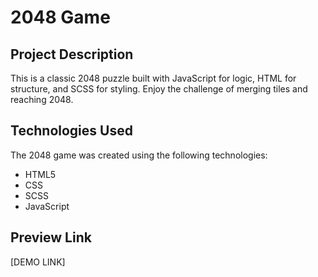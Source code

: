 # 2048 Game

## Project Description
This is a classic 2048 puzzle built with JavaScript for logic, HTML for structure, and SCSS for styling. Enjoy the challenge of merging tiles and reaching 2048.

## Technologies Used
The 2048 game was created using the following technologies:
- HTML5
- CSS
- SCSS
- JavaScript

## Preview Link
[DEMO LINK]
